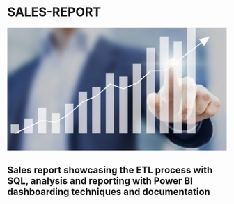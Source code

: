 # SALES-REPORT

![](sales_picture.png)
## Sales report showcasing the ETL process with SQL, analysis and reporting with Power BI dashboarding techniques and documentation
